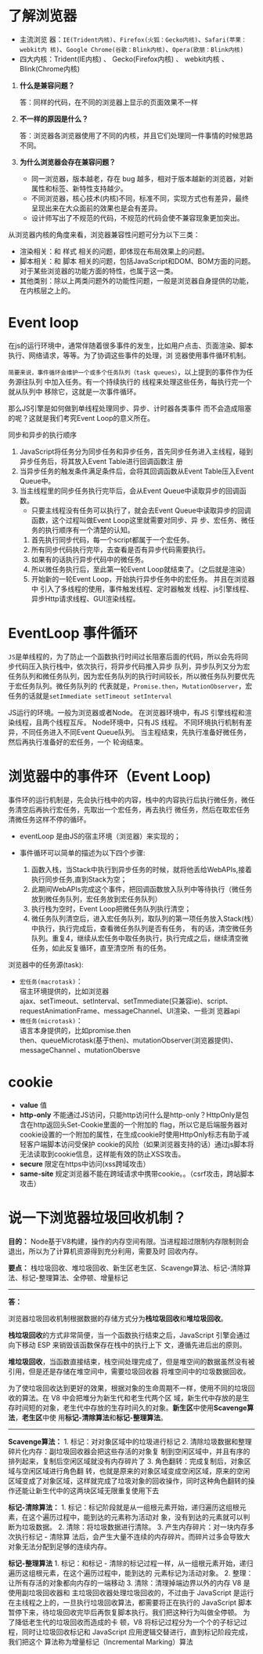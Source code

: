# 了解浏览器

-   主流浏览
    器：`IE(Trident内核)`、`Firefox(火狐：Gecko内核)`、`Safari(苹果：webkit内 核)`、`Google Chrome(谷歌：Blink内核)`、`Opera(欧朋：Blink内核)`
-   四大内核：Trident(IE内核) 、 Gecko(Firefox内核) 、 webkit内核 、 Blink(Chrome内核)

1. **什么是兼容问题？**

    答：同样的代码，在不同的浏览器上显示的页面效果不一样

2. **不一样的原因是什么？**

    答：浏览器各浏览器使用了不同的内核，并且它们处理同一件事情的时候思路不同。

3. **为什么浏览器会存在兼容问题？**

    - 同一浏览器，版本越老，存在 bug 越多，相对于版本越新的浏览器，对新属性和标签、新特性支持越少。
    - 不同浏览器，核心技术(内核)不同，标准不同，实现方式也有差异，最终呈现出来在大众面前的效果也是会有差异。
    - 设计师写出了不规范的代码，不规范的代码会使不兼容现象更加突出。

从浏览器内核的角度来看，浏览器兼容性问题可分为以下三类：

-   渲染相关：和 样式 相关的问题，即体现在布局效果上的问题。
-   脚本相关：和 脚本 相关的问题，包括JavaScript和DOM、BOM方面的问题。对于某些浏览器的功能方面的特性，也属于这一类。
-   其他类别：除以上两类问题外的功能性问题，一般是浏览器自身提供的功能，在内核层之上的。

# Event loop

在js的运行环境中，通常伴随着很多事件的发生，比如用户点击、页面渲染、脚本执行、网络请求，等等。为了协调这些事件的处理，浏
览器使用事件循环机制。

`简要来说，事件循环会维护一个或多个任务队列（task queues）`，以上提到的事件作为任务源往队列 中加入任务。有一个持续执行的
线程来处理这些任务，每执行完一个就从队列中 移除它，这就是一次事件循环。

那么JS引擎是如何做到单线程处理同步、异步、计时器各类事件 而不会造成阻塞的呢？这就是我们考究Event Loop的意义所在。

同步和异步的执行顺序

1.  JavaScript将任务分为同步任务和异步任务，首先同步任务进入主线程，碰到异步任务后，将其放入Event Table进行回调函数注 册
2.  当异步任务的触发条件满足条件后，会将其回调函数从Event Table压入Event Queue中。
3.  当主线程里的同步任务执行完毕后，会从Event Queue中读取异步的回调函数。
    -   只要主线程没有任务可以执行了，就会去Event Queue中读取异步的回调函数，这个过程叫做Event Loop这里就需要对同步、异
        步、宏任务、微任务的执行顺序有一个清楚的认知。
    1.  首先执行同步代码，每一个script都属于一个宏任务。
    2.  所有同步代码执行完毕，去查看是否有异步代码需要执行。
    3.  如果有的话执行异步代码中的微任务。
    4.  所以微任务执行后，至此第一轮Event Loop就结束了。（之后就是渲染）
    5.  开始新的一轮Event Loop，开始执行异步任务中的宏任务。 并且在浏览器中 引入了多线程的使用，事件触发线程、定时器触发
        线程、js引擎线程、异步Http请求线程、GUI渲染线程。

# EventLoop 事件循环

`JS`是单线程的，为了防止一个函数执行时间过长阻塞后面的代码，所以会先将同步代码压入执行栈中，依次执行，将异步代码推入异步
队列，异步队列又分为宏任务队列和微任务队列，因为宏任务队列的执行时间较长，所以微任务队列要优先于宏任务队列。微任务队列的
代表就是，`Promise.then`，`MutationObserver`，宏任务的话就是`setImmediate setTimeout setInterval`

JS运行的环境。一般为浏览器或者Node。 在浏览器环境中，有JS 引擎线程和渲染线程，且两个线程互斥。 Node环境中，只有JS 线程。
不同环境执行机制有差异，不同任务进入不同Event Queue队列。 当主程结束，先执行准备好微任务，然后再执行准备好的宏任务，一个
轮询结束。

# **浏览器中的事件环（Event Loop)**

事件环的运行机制是，先会执行栈中的内容，栈中的内容执行后执行微任务，微任务清空后再执行宏任务，先取出一个宏任务，再去执行
微任务，然后在取宏任务清微任务这样不停的循环。

-   eventLoop 是由JS的宿主环境（浏览器）来实现的；

-   事件循环可以简单的描述为以下四个步骤:

    1.  函数入栈，当Stack中执行到异步任务的时候，就将他丢给WebAPIs,接着执行同步任务,直到Stack为空；
    1.  此期间WebAPIs完成这个事件，把回调函数放入队列中等待执行（微任务放到微任务队列，宏任务放到宏任务队列）
    1.  执行栈为空时，Event Loop把微任务队列执行清空；
    1.  微任务队列清空后，进入宏任务队列，取队列的第一项任务放入Stack(栈）中执行，执行完成后，查看微任务队列是否有任务，
        有的话，清空微任务队列。重复4，继续从宏任务中取任务执行，执行完成之后，继续清空微任务，如此反复循环，直至清空所
        有的任务。

浏览器中的任务源(task):

-   `宏任务(macrotask)`：  
    宿主环境提供的，比如浏览器  
    ajax、setTimeout、setInterval、setTmmediate(只兼容ie)、script、requestAnimationFrame、messageChannel、UI渲染、一些浏
    览器api
-   `微任务(microtask)`：  
    语言本身提供的，比如promise.then  
    then、queueMicrotask(基于then)、mutationObserver(浏览器提供)、messageChannel 、mutationObersve

# cookie

-   **value** 值
-   **http-only** 不能通过JS访问，只能http访问什么是http-only？HttpOnly是包含在http返回头Set-Cookie里面的一个附加的
    flag，所以它是后端服务器对cookie设置的一个附加的属性，在生成cookie时使用HttpOnly标志有助于减轻客户端脚本访问受保护
    cookie的风险（如果浏览器支持的话）通过js脚本将无法读取到cookie信息，这样能有效的防止XSS攻击。
-   **secure** 限定在https中访问(xss跨域攻击）
-   **same-site** 规定浏览器不能在跨域请求中携带cookie。。（csrf攻击，跨站脚本攻击）

# 说一下浏览器垃圾回收机制？

**目的：** Node基于V8构建，操作的内存空间有限。当进程超过限制内存限制则会退出，所以为了计算机资源得到充分利用，需要及时
回收内存。

**要点：** 栈垃圾回收、堆垃圾回收、新生区老生区、Scavenge算法、标记-清除算法、标记-整理算法、全停顿、增量标记

---

**答：**

浏览器垃圾回收机制根据数据的存储方式分为**栈垃圾回收**和**堆垃圾回收**。

**栈垃圾回收**的方式非常简便，当一个函数执行结束之后，JavaScript 引擎会通过向下移动 ESP 来销毁该函数保存在栈中的执行上下
文，遵循先进后出的原则。

**堆垃圾回收**，当函数直接结束，栈空间处理完成了，但是堆空间的数据虽然没有被引用，但是还是存储在堆空间中，需要垃圾回收器
将堆空间中的垃圾数据回收。

为了使垃圾回收达到更好的效果，根据对象的生命周期不一样，使用不同的垃圾回收的算法。在 V8 中会把堆分为新生代和老生代两个区
域，新生代中存放的是生存时间短的对象，老生代中存放的生存时间久的对象。**新生区**中使用**Scavenge算法**，**老生区**中使
用**标记-清除算法**和**标记-整理算法**。

---

**Scavenge算法：** 1. 标记：对对象区域中的垃圾进行标记 2. 清除垃圾数据和整理碎片化内存：副垃圾回收器会把这些存活的对象复
制到空闲区域中，并且有序的排列起来，复制后空闲区域就没有内存碎片了 3. 角色翻转：完成复制后，对象区域与空闲区域进行角色翻
转，也就是原来的对象区域变成空闲区域，原来的空闲区域变成了对象区域，这样就完成了垃圾对象的回收操作，同时这种角色翻转的操
作还能让新生代中的这两块区域无限重复使用下去

**标记-清除算法：** 1. 标记：标记阶段就是从一组根元素开始，递归遍历这组根元素，在这个遍历过程中，能到达的元素称为活动对
象，没有到达的元素就可以判断为垃圾数据。 2. 清除：将垃圾数据进行清除。 3. 产生内存碎片：对一块内存多次执行标记 - 清除算
法后，会产生大量不连续的内存碎片。而碎片过多会导致大对象无法分配到足够的连续内存。

**标记-整理算法** 1. 标记：和标记 - 清除的标记过程一样，从一组根元素开始，递归遍历这组根元素，在这个遍历过程中，能到达的
元素标记为活动对象。 2. 整理：让所有存活的对象都向内存的一端移动 3. 清除：清理掉端边界以外的内存 V8 是使用副垃圾回收器和
主垃圾回收器处理垃圾回收的，不过由于 JavaScript 是运行在主线程之上的，一旦执行垃圾回收算法，都需要将正在执行的
JavaScript 脚本暂停下来，待垃圾回收完毕后再恢复脚本执行。我们把这种行为叫做全停顿。 为了降低老生代的垃圾回收而造成的卡
顿，V8 将标记过程分为一个个的子标记过程，同时让垃圾回收标记和 JavaScript 应用逻辑交替进行，直到标记阶段完成，我们把这个
算法称为增量标记（Incremental Marking）算法
